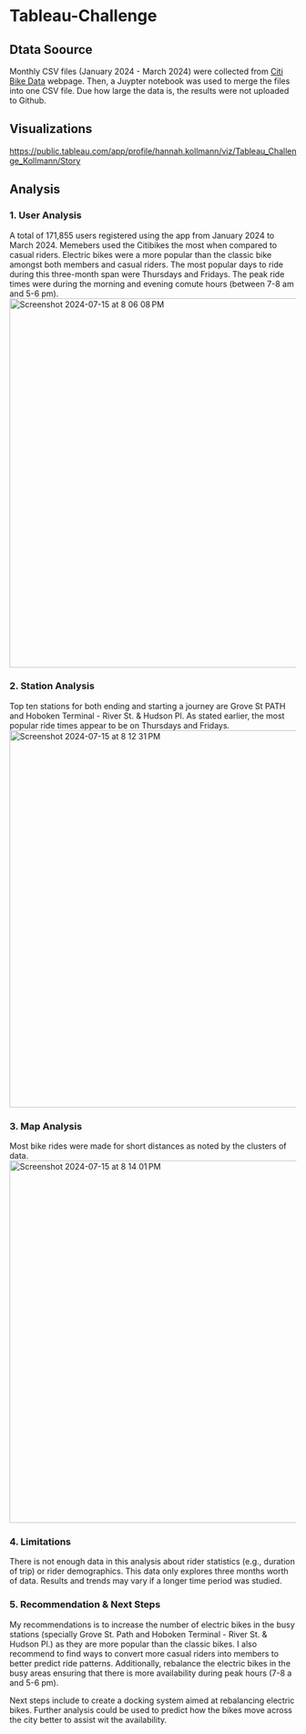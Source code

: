 # Tableau-Challenge

## Dtata Soource
Monthly CSV files (January 2024 - March 2024) were collected from [Citi Bike Data](https://www.citibikenyc.com/system-data) webpage. Then, a Juypter notebook was used to merge the files into one CSV file. Due how large the data is, the results were not uploaded to Github. 

## Visualizations 
https://public.tableau.com/app/profile/hannah.kollmann/viz/Tableau_Challenge_Kollmann/Story 


## Analysis


### 1. User Analysis
A total of 171,855 users registered using the app from January 2024 to March 2024. Memebers used the Citibikes the most when compared to casual riders. Electric bikes were a more popular than the classic bike amongst both members and casual riders. The most popular days to ride during this three-month span were Thursdays and Fridays. The peak ride times were during the morning and evening comute hours (between 7-8 am and 5-6 pm). 
<img width="648" alt="Screenshot 2024-07-15 at 8 06 08 PM" src="https://github.com/user-attachments/assets/02ef6fa8-34b6-4fc5-a9df-0418df1eb815">

### 2. Station Analysis
Top ten stations for both ending and starting a journey are Grove St PATH and Hoboken Terminal - River St. & Hudson Pl. As stated earlier, the most popular ride times appear to be on Thursdays and Fridays. 
<img width="662" alt="Screenshot 2024-07-15 at 8 12 31 PM" src="https://github.com/user-attachments/assets/56774c28-d9d2-45b8-8ae6-1a95c3872e18">

### 3. Map Analysis
Most bike rides were made for short distances as noted by the clusters of data. 
<img width="636" alt="Screenshot 2024-07-15 at 8 14 01 PM" src="https://github.com/user-attachments/assets/a4fa0640-81c2-4883-b0fe-bdc09749f29f">

### 4. Limitations 
There is not enough data in this analysis about rider statistics (e.g., duration of trip) or rider demographics. This data only explores three months worth of data. Results and trends may vary if a longer time period was studied. 


### 5. Recommendation & Next Steps
My recommendations is to increase the number of electric bikes in the busy stations (specially Grove St. Path and Hoboken Terminal - River St. & Hudson Pl.) as they are more popular than the classic bikes. I also recommend to find ways to convert more casual riders into members to better predict ride patterns. Additionally, rebalance the electric bikes in the busy areas ensuring that there is more availability during peak hours (7-8 a and 5-6 pm).


Next steps include to create a docking system aimed at rebalancing electric bikes. Further analysis could be used to predict how the bikes move across the city better to assist wit the availability. 



